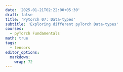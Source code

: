 ```yaml
---
date: '2025-01-21T02:22:00+05:30'
draft: false
title: 'Pytorch 07: Data-types'
subtitle: 'Exploring different pyTorch Data-types'
courses:
  - pyTorch Fundamentals
math: true
tags:
  - tensors
editor_options: 
  markdown: 
    wrap: 72
---
```


